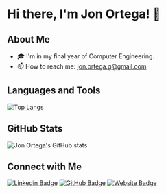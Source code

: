 # Hi there, I'm Jon Ortega! 👋

## About Me
- 🎓 I'm in my final year of Computer Engineering.
- 📫 How to reach me: jon.ortega.g@gmail.com

## Languages and Tools
[![Top Langs](https://github-readme-stats.vercel.app/api/top-langs/?username=jonortega&layout=compact)](https://github.com/anuraghazra/github-readme-stats)

## GitHub Stats
![Jon Ortega's GitHub stats](https://github-readme-stats.vercel.app/api?username=jonortega&show_icons=true&theme=radical)

## Connect with Me
[![Linkedin Badge](https://img.shields.io/badge/-JonOrtega-blue?style=flat-square&logo=Linkedin&logoColor=white&link=https://www.linkedin.com/in/jonortega/)](https://www.linkedin.com/in/jon-ortega-goikoetxea-bab2902a8/)
[![GitHub Badge](https://img.shields.io/badge/-jonortega-black?style=flat-square&logo=GitHub&logoColor=white&link=https://github.com/jonortega/)](https://github.com/jonortega/)
[![Website Badge](https://img.shields.io/badge/-jonortega.dev-47CCCC?style=flat-square&logo=Google-Chrome&logoColor=white&link=https://jonortega.dev)](https://jonortega.dev)
